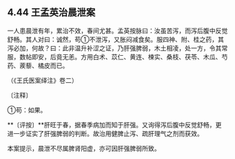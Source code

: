 ## 4.44 王孟英治晨泄案

一人患晨泄有年，累治不效，春间尤甚。孟英按脉曰：汝虽苦泻，而泻后腹中反觉舒畅。其人对曰：诚然，苟①不泄泻，又胀闷减食矣。服四神、附、桂之药，其泻必加，何故？曰：此非温升补涩之证，乃肝强脾弱，木土相凌，处一方，令其常服，数帖即安，后竟无恙。方用白术、苡仁、黄连、楝实、桑枝、茯苓、木瓜、芍药、蒺藜、橘皮而已。

（《王氏医案绎注》卷二）

〔注释〕

①苟：如果。

**〔评按〕**肝旺于春，据春季病加而知于肝强。又询得泻后腹中反觉舒畅，更进一步证实了肝强脾弱的判断。故治用健脾止泻、疏肝理气之剂而获效。

本案提示，晨泄不尽属脾肾阳虚，亦可因肝强脾弱所致。
